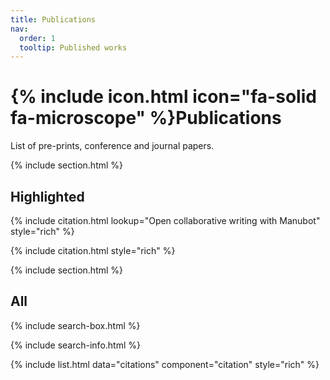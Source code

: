 ```yaml
---
title: Publications
nav:
  order: 1
  tooltip: Published works
---
```


# {% include icon.html icon="fa-solid fa-microscope" %}Publications

List of pre-prints, conference and journal papers.

{% include section.html %}

## Highlighted

{% include citation.html lookup="Open collaborative writing with Manubot" style="rich" %}

{% include citation.html style="rich" %}

{% include section.html %}

## All

{% include search-box.html %}

{% include search-info.html %}

{% include list.html data="citations" component="citation" style="rich" %}
